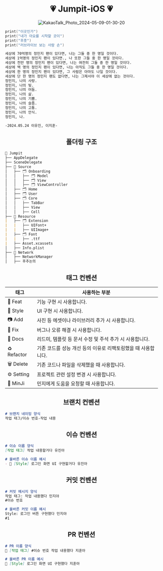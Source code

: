 
<div align="center">

# 💗 Jumpit-iOS 💗

![KakaoTalk_Photo_2024-05-09-01-30-20](https://github.com/NOW-SOPT-APP8-JUMPIT/Jumpit-iOS/assets/80394340/e7d8fc37-ac3e-4991-ac8f-323505282c52)

</div>

```swift
print("이곳인가")
print("내가 아요를 시작할 곳이")
print("후훗")
print("러브라이브 보는 사람 손")
```

```markdown
세상에 70억명의 정민지 팬이 있다면, 나는 그들 중 한 명일 것이다.
세상에 1억명의 정민지 팬이 있다면., 나 또한 그들 중 한 명일 것이다.
세상에 천만 명의 정민지 팬이 있다면, 나는 여전히 그들 중 한 명일 것이다.
세상에 백 명의 정민지 팬이 있다면, 나는 아직도 그들 중 한 명일 것이다.
세상에 한 명의 정민지 팬이 있다면, 그 사람은 아마도 나일 것이다.
세상에 단 한 명의 정민지 팬도 없다면, 나는 그제서야 이 세상에 없는 것이다.
정민지, 나의 사랑.
정민지, 나의 빛.
정민지, 나의 어둠.
정민지, 나의 삶.
정민지, 나의 기쁨.
정민지, 나의 슬픔.
정민지, 나의 고통.
정민지, 나의 안식.
정민지, 나.

-2024.05.24 이유진, 이지훈-
```

<div align="center">

## 폴더링 구조

</div>

```markdown
📁 Jumpit
├── AppDelegate
├── SceneDelegate
├── 📁 Source
│   ├── 🗂️ Onboarding
│   │   ├── 🗂️ Model
│   │   ├── 🗂️ View
│   │   ├── 🗂️ ViewController
│   ├── 🗂️ Home
│   ├── 🗂️ User
│   ├── 🗂️ Core
│   │   ├── TabBar
│   │   ├── View
│   │   ├── Cell
├── 📁 Resource
|   ├── 🗂️ Extension
|   |   ├── UIFont+
|   |   ├── UIImage+
|   ├── 🗂️ Font
|   |   ├── .ttf
|   ├── Asset.xcassets
│   ├── Info.plist
├── 📁 Network
│   ├── NetworkManager
│   ├── 후추논의

```

<div align="center">

## 태그 컨벤션

| 태그 | 사용하는 부분 |
| --- | --- |
| 🧃 Feat | 기능 구현 시 사용합니다. |
| 🍎 Style | UI 구현 시 사용합니다. |
| 📷 Add | 사진 등 에셋이나 라이브러리 추가 시 사용합니다. |
| 🔧 Fix | 버그나 오류 해결 시 사용합니다. |
| 📃 Docs | 리드미, 템플릿 등 문서 수정 및 주석 추가 시 사용합니다. |
| ♻️ Refactor | 기존 코드를 성능 개선 등의 이유로 리팩토링했을 때 사용합니다. |
| 🗑️ Delete | 기존 코드나 파일을 삭제했을 때 사용합니다. |
| ⚙️ Setting | 프로젝트 관련 설정 변경 시 사용합니다. |
| 👼 MinJi | 민지에게 도움을 요청할 때 사용합니다. |

## 브랜치 컨벤션

</div>

```markdown
# 브랜치 네이밍 양식
작업 태그/이슈 번호-작업 내용

```

<div align="center">

## 이슈 컨벤션

</div>

```markdown
# 이슈 이름 양식
[작업 태그] 작업 내용할거다 유진아

# 올바른 이슈 이름 예시
- 🍎 [Style] 로그인 화면 UI 구현할거다 유진아

```
<div align="center">

## 커밋 컨벤션

</div>

```markdown
# 커밋 메시지 양식
작업 태그: 작업 내용했다 민지야
#이슈 번호

# 올바른 커밋 이름 예시
Style: 로그인 버튼 구현했다 민지야
#1

```

<div align="center">

## PR 컨벤션

</div>

```markdown
# PR 이름 양식
🍎 [작업 태그] #이슈 번호 작업 내용했다 지훈아

# 올바른 PR 이름 예시
🍎 [Style] 로그인 화면 UI 구현했다 지훈아

```

</div>
